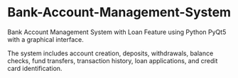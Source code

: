 # Bank-Account-Management-System
Bank Account Management System with Loan Feature using Python PyQt5 with a graphical interface. 

The system includes account creation, deposits, withdrawals, balance checks, fund transfers, transaction history, loan applications, and credit card identification.

